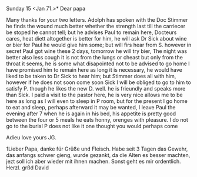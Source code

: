  Sunday 15 <Jan 71.>*
Dear papa

Many thanks for your two letters. Adolph has spoken with the Doc Stimmer he finds the wound much better whether the strength last till the carriecer be stoped he cannot tell; but he advises Paul to remain here, Docteurs cares, heat diett altogether is better for him, he will ask Dr Sick about wine or bier for Paul he would give him some; but will firs hear from S. however in secret Paul got wine these 2 days, tomorrow he will try bier, The night was better also less cough it is not from the lungs or cheast but only from the throat it seems, he is some what disapointed not to be advised to go home I have promised him to remain here as long it is necessary, he would have liked to be taken to Dr Sick to hear him; but Stimmer does all with him, however if he does not soon come soon Sick I will be obliged to go to him to satisfy P. though he likes the new D. well. he is frieundly and speaks more than Sick. I paid a visit to the pastor here, he is very nice allows me to be here as long as I will even to sleep in P room, but for the present I go home to eat and sleep, perhaps afterward it may be wanted, I leave Paul the evening after 7 when he is again in his bed, his appetite is pretty good between the four or 5 meals he eats honny, orenges with pleasure. 
I do not go to the burial P does not like it one thought you would perhaps come

 Adieu love
 yours JG.

1Lieber Papa, danke für Grüße und Fleisch. Habe seit 3 Tagen das Gewehr, das anfangs schwer gieng, wurde gezankt, da die Alten es besser machten, jezt soll ich aber wieder mit ihnen machen. Sonst geht es mir ordentlich.  Herzl. grßd David
